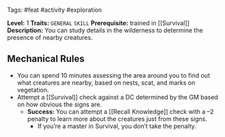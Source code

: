 Tags: #feat #activity #exploration 

**Level:** 1
**Traits:** `GENERAL` `SKILL`
**Prerequisite:** trained in [[Survival]]
**Description:** You can study details in the wilderness to determine the presence of nearby creatures. 
## Mechanical Rules

- You can spend 10 minutes assessing the area around you to find out what creatures are nearby, based on nests, scat, and marks on vegetation.
- Attempt a [[Survival]] check against a DC determined by the GM based on how obvious the signs are. 
	- **Success:** You can attempt a [[Recall Knowledge]] check with a –2 penalty to learn more about the creatures just from these signs.
		- If you’re a master in Survival, you don’t take the penalty.